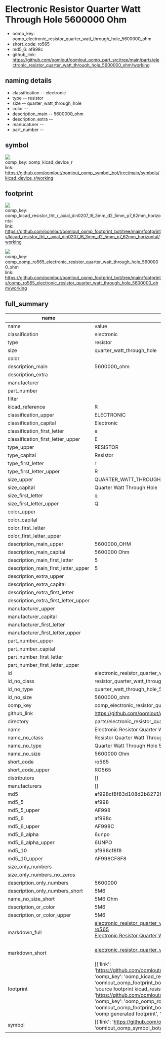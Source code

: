 # Electronic Resistor Quarter Watt Through Hole 5600000 Ohm

  
* oomp_key: oomp_electronic_resistor_quarter_watt_through_hole_5600000_ohm 
* short_code: ro565
* md5_6: af998c  
* github_link: https://github.com/oomlout/oomlout_oomp_part_src/tree/main/parts/electronic_resistor_quarter_watt_through_hole_5600000_ohm/working  
## naming details
* classification -- electronic
* type -- resistor
* size -- quarter_watt_through_hole
* color -- 
* description_main -- 5600000_ohm
* description_extra -- 
* manucaturer -- 
* part_number -- 



## symbol

![](symbol/{index}/working/working_600.png)  
oomp_key: oomp_kicad_device_r  
link: https://github.com/oomlout/oomlout_oomp_symbol_bot/tree/main/symbols/kicad_device_r/working  

## footprint

![](footprint/{index}/working/working_600.png)  
oomp_key: oomp_kicad_resistor_tht_r_axial_din0207_l6_3mm_d2_5mm_p7_62mm_horizontal  
link: https://github.com/oomlout/oomlout_oomp_footprint_bot/tree/main/footprints/kicad_resistor_tht_r_axial_din0207_l6_3mm_d2_5mm_p7_62mm_horizontal/working  

![](footprint/{index}/working/working_600.png)  
oomp_key: oomp_oomp_ro565_electronic_resistor_quarter_watt_through_hole_5600000_ohm  
link: https://github.com/oomlout/oomlout_oomp_footprint_bot/tree/main/footprints/oomp_ro565_electronic_resistor_quarter_watt_through_hole_5600000_ohm/working  

## full_summary
| name | value | 
| --- | --- | 
| name | value | 
| classification | electronic | 
| type | resistor | 
| size | quarter_watt_through_hole | 
| color |  | 
| description_main | 5600000_ohm | 
| description_extra |  | 
| manufacturer |  | 
| part_number |  | 
| filter |  | 
| kicad_reference | R | 
| classification_upper | ELECTRONIC | 
| classification_capital | Electronic | 
| classification_first_letter | e | 
| classification_first_letter_upper | E | 
| type_upper | RESISTOR | 
| type_capital | Resistor | 
| type_first_letter | r | 
| type_first_letter_upper | R | 
| size_upper | QUARTER_WATT_THROUGH_HOLE | 
| size_capital | Quarter Watt Through Hole | 
| size_first_letter | q | 
| size_first_letter_upper | Q | 
| color_upper |  | 
| color_capital |  | 
| color_first_letter |  | 
| color_first_letter_upper |  | 
| description_main_upper | 5600000_OHM | 
| description_main_capital | 5600000 Ohm | 
| description_main_first_letter | 5 | 
| description_main_first_letter_upper | 5 | 
| description_extra_upper |  | 
| description_extra_capital |  | 
| description_extra_first_letter |  | 
| description_extra_first_letter_upper |  | 
| manufacturer_upper |  | 
| manufacturer_capital |  | 
| manufacturer_first_letter |  | 
| manufacturer_first_letter_upper |  | 
| part_number_upper |  | 
| part_number_capital |  | 
| part_number_first_letter |  | 
| part_number_first_letter_upper |  | 
| id | electronic_resistor_quarter_watt_through_hole_5600000_ohm | 
| id_no_class | resistor_quarter_watt_through_hole_5600000_ohm | 
| id_no_type | quarter_watt_through_hole_5600000_ohm | 
| id_no_size | 5600000_ohm | 
| oomp_key | oomp_electronic_resistor_quarter_watt_through_hole_5600000_ohm | 
| github_link | https://github.com/oomlout/oomlout_oomp_part_src/tree/main/parts/electronic_resistor_quarter_watt_through_hole_5600000_ohm/working | 
| directory | parts/electronic_resistor_quarter_watt_through_hole_5600000_ohm | 
| name | Electronic Resistor Quarter Watt Through Hole 5600000 Ohm | 
| name_no_class | Resistor Quarter Watt Through Hole 5600000 Ohm | 
| name_no_type | Quarter Watt Through Hole 5600000 Ohm | 
| name_no_size | 5600000 Ohm | 
| short_code | ro565 | 
| short_code_upper | RO565 | 
| distributors | [] | 
| manufacturers | [] | 
| md5 | af998cf8f83d108d2b8272f36b4c8bf2 | 
| md5_5 | af998 | 
| md5_5_upper | AF998 | 
| md5_6 | af998c | 
| md5_6_upper | AF998C | 
| md5_6_alpha | 6unpo | 
| md5_6_alpha_upper | 6UNPO | 
| md5_10 | af998cf8f8 | 
| md5_10_upper | AF998CF8F8 | 
| size_only_numbers |  | 
| size_only_numbers_no_zeros |  | 
| description_only_numbers | 5600000 | 
| description_only_numbers_short | 5M6 | 
| name_no_size_short | 5M6 Ohm | 
| description_or_color | 5M6 | 
| description_or_color_upper | 5M6 | 
| markdown_full | [electronic_resistor_quarter_watt_through_hole_5600000_ohm](https://github.com/oomlout/oomlout_oomp_part_src/tree/main/parts/electronic_resistor_quarter_watt_through_hole_5600000_ohm/working)<br>[ro565](https://github.com/oomlout/oomlout_oomp_part_src/tree/main/parts/electronic_resistor_quarter_watt_through_hole_5600000_ohm/working)<br>[Electronic Resistor Quarter Watt Through Hole 5600000 Ohm](https://github.com/oomlout/oomlout_oomp_part_src/tree/main/parts/electronic_resistor_quarter_watt_through_hole_5600000_ohm/working)<br><br> | 
| markdown_short | [electronic_resistor_quarter_watt_through_hole_5600000_ohm](https://github.com/oomlout/oomlout_oomp_part_src/tree/main/parts/electronic_resistor_quarter_watt_through_hole_5600000_ohm/working)<br><br> | 
| footprint | [{'link': 'https://github.com/oomlout/oomlout_oomp_footprint_bot/tree/main/foootprntss/kicad_resistor_tht_r_axial_din0207_l6_3mm_d2_5mm_p7_62mm_horizontal', 'oomp_key': 'oomp_kicad_resistor_tht_r_axial_din0207_l6_3mm_d2_5mm_p7_62mm_horizontal', 'directory': 'oomlout_oomp_footprint_bot/footprints/kicad_resistor_tht_r_axial_din0207_l6_3mm_d2_5mm_p7_62mm_horizontal//working/working.kicad_mod', 'note': 'source footprint kicad_resistor_tht_r_axial_din0207_l6_3mm_d2_5mm_p7_62mm_horizontal', 'index': 0}, {'link': 'https://github.com/oomlout/oomlout_oomp_footprint_bot/tree/main/foootprntss/oomp_ro565_electronic_resistor_quarter_watt_through_hole_5600000_ohm', 'oomp_key': 'oomp_oomp_ro565_electronic_resistor_quarter_watt_through_hole_5600000_ohm', 'directory': 'oomlout_oomp_footprint_bot/footprints/oomp_ro565_electronic_resistor_quarter_watt_through_hole_5600000_ohm//working/working.kicad_mod', 'note': 'oomp generated footprint', 'index': 1}] | 
| symbol | [{'link': 'https://github.com/oomlout/oomlout_oomp_symbol_bot/tree/main/symbols/kicad_device_r', 'oomp_key': 'oomp_kicad_device_r', 'directory': 'oomlout_oomp_symbol_bot/symbols/kicad_device_r//working/working.kicad_sym', 'index': 0}] | 
